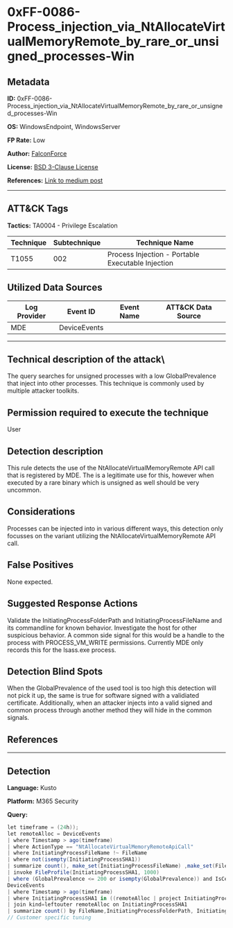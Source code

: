# 0xFF-0086-Process_injection_via_NtAllocateVirtualMemoryRemote_by_rare_or_unsigned_processes-Win

## Metadata

**ID:** 0xFF-0086-Process_injection_via_NtAllocateVirtualMemoryRemote_by_rare_or_unsigned_processes-Win

**OS:** WindowsEndpoint, WindowsServer

**FP Rate:** Low

**Author:** [FalconForce](https://falconforce.nl/)

**License:** [BSD 3-Clause License](https://github.com/FalconForceTeam/FalconFriday/blob/master/LICENSE)

**References:** [Link to medium post]()

---

## ATT&CK Tags

**Tactics:**
TA0004 - Privilege Escalation

| Technique | Subtechnique | Technique Name |
|---|---| --- |
| T1055 | 002 | Process Injection - Portable Executable Injection|

## Utilized Data Sources

| Log Provider | Event ID | Event Name | ATT&CK Data Source |
|---------|---------|----------|---------|
|MDE|DeviceEvents|||
---

## Technical description of the attack\
The query searches for unsigned processes with a low GlobalPrevalence that inject into other processes. This technique is commonly used by multiple attacker toolkits.


## Permission required to execute the technique
User

## Detection description
This rule detects the use of the NtAllocateVirtualMemoryRemote API call that is registered by MDE. The is a legitimate use for this, however when executed by a rare binary which is unsigned as well should be very uncommon.


## Considerations
Processes can be injected into in various different ways, this detection only focusses on the variant utilizing the NtAllocateVirtualMemoryRemote API call.


## False Positives
None expected.


## Suggested Response Actions
Validate the InitiatingProcessFolderPath and InitiatingProcessFileName and its commandline for known behavior. Investigate the host for other suspicious behavior. A common side signal for this would be a handle to the process with PROCESS_VM_WRITE permissions. Currently MDE only records this for the lsass.exe process.


## Detection Blind Spots
When the GlobalPrevalence of the used tool is too high this detection will not pick it up, the same is true for software signed with a validiated certificate. Additionally, when an attacker injects into a valid signed and common process through another method they will hide in the common signals.


## References

---

## Detection

**Language:** Kusto

**Platform:** M365 Security

**Query:**
```C#
let timeframe = (24h));
let remoteAlloc = DeviceEvents
| where Timestamp > ago(timeframe)
| where ActionType == "NtAllocateVirtualMemoryRemoteApiCall"
| where InitiatingProcessFileName !~ FileName
| where not(isempty(InitiatingProcessSHA1))
| summarize count(), make_set(InitiatingProcessFileName) ,make_set(FileName) by InitiatingProcessSHA1
| invoke FileProfile(InitiatingProcessSHA1, 1000) 
| where (GlobalPrevalence <= 200 or isempty(GlobalPrevalence)) and IsCertificateValid != 1;
DeviceEvents
| where Timestamp > ago(timeframe)
| where InitiatingProcessSHA1 in ((remoteAlloc | project InitiatingProcessSHA1)) and ActionType == "NtAllocateVirtualMemoryRemoteApiCall"
| join kind=leftouter remoteAlloc on InitiatingProcessSHA1
| summarize count() by FileName,InitiatingProcessFolderPath, InitiatingProcessSHA256,InitiatingProcessCommandLine, InitiatingProcessAccountName, InitiatingProcessVersionInfoProductName, InitiatingProcessVersionInfoOriginalFileName
// Customer specific tuning
```